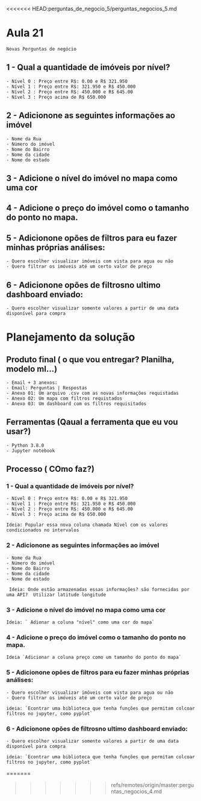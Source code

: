 
<<<<<<< HEAD:perguntas_de_negocio_5/perguntas_negocios_5.md
# Aula 21 
    Novas Perguntas de negócio

## 1 - Qual a quantidade de imóveis por nível?
    
    - Nível 0 : Preço entre R$: 0.00 e R$ 321.950
    - Nível 1 : Preço entre R$: 321.950 e R$ 450.000
    - Nível 2 : Preço entre R$: 450.000 e R$ 645.00
    - Nível 3 : Preço acima de R$ 650.000
    
## 2 - Adicionone as seguintes informações ao imóvel
    
    - Nome da Rua
    - Número do imóvel
    - Nome do Bairro
    - Nome da cidade
    - Nome do estado
    
## 3 - Adicione o nível do imóvel no mapa como uma cor

## 4 - Adicione o preço do imóvel como o tamanho do ponto no mapa.

## 5 - Adicionone opões de filtros para eu fazer minhas próprias análises:
    
    - Quero escolher visualizar imóveis com vista para agua ou não
    - Quero filtrar os imóveis até um certo valor de preço
 
## 6 - Adicionone opões de filtrosno ultimo dashboard enviado:
    
    - Quero escolher visualizar somente valores a partir de uma data disponível para compra



# Planejamento da solução

## Produto final ( o que vou entregar? Planilha, modelo ml...)
    - Email + 3 anexos:
    - Email: Perguntas | Respostas
    - Anexo 01: Um arquivo .csv com as novas informações requistadas
    - Anexo 02: Um mapa com filtros requistados
    - Anexo 03: Um dashboard com os filtros requisitados
    
## Ferramentas (Qaual a ferramenta que eu vou usar?)
    - Python 3.8.0
    - Jupyter notebook
    
    
## Processo ( COmo faz?)

### 1 - Qual a quantidade de imóveis por nível?
    
    - Nível 0 : Preço entre R$: 0.00 e R$ 321.950
    - Nível 1 : Preço entre R$: 321.950 e R$ 450.000
    - Nível 2 : Preço entre R$: 450.000 e R$ 645.00
    - Nível 3 : Preço acima de R$ 650.000
    
    Ideia: Popular essa nova coluna chamada Nível com os valores condicionados no intervalos
    
### 2 - Adicionone as seguintes informações ao imóvel
    
    - Nome da Rua
    - Número do imóvel
    - Nome do Bairro
    - Nome da cidade
    - Nome do estado
    
   `  Ideia: Onde estão armazenadas essas informações? são fornecidas por uma API? 
           Utilizar latitude longitude `
    
### 3 - Adicione o nível do imóvel no mapa como uma cor
    Ideia: ` Adionar a coluna "nível" como uma cor do mapa`

### 4 - Adicione o preço do imóvel como o tamanho do ponto no mapa.
    Ideia `Adicionar a coluna preço como um tamanho do ponto do mapa`



### 5 - Adicionone opões de filtros para eu fazer minhas próprias análises:
    
    - Quero escolher visualizar imóveis com vista para agua ou não
    - Quero filtrar os imóveis até um certo valor de preço
    
    ideia: `Econtrar uma biblioteca que tenha funções que permitam colcoar filtros no jupyter, como pyplot`
    
 
### 6 - Adicionone opões de filtrosno ultimo dashboard enviado:
    
    - Quero escolher visualizar somente valores a partir de uma data disponível para compra
        
    ideia: `Econtrar uma biblioteca que tenha funções que permitam colcoar filtros no jupyter, como pyplot`
=======
    
>>>>>>> refs/remotes/origin/master:perguntas_negocios_4.md
